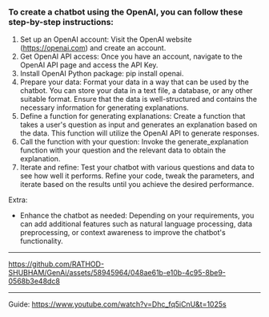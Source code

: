 ### To create a chatbot using the OpenAI, you can follow these step-by-step instructions:

  1. Set up an OpenAI account: Visit the OpenAI website (https://openai.com) and create an account.
  2. Get OpenAI API access: Once you have an account, navigate to the OpenAI API page and access the API Key.
  3. Install OpenAI Python package: pip install openai.
  4. Prepare your data: Format your data in a way that can be used by the chatbot. You can store your data in a text file, a database, or any other suitable format. Ensure that the data is well-structured and contains the necessary information for generating explanations.
  5. Define a function for generating explanations: Create a function that takes a user's question as input and generates an explanation based on the data. This function will utilize the OpenAI API to generate responses.
  6. Call the function with your question: Invoke the generate_explanation function with your question and the relevant data to obtain the explanation.
  7. Iterate and refine: Test your chatbot with various questions and data to see how well it performs. Refine your code, tweak the parameters, and iterate based on the results until you achieve the desired performance.
  
 Extra: 
 *  Enhance the chatbot as needed: Depending on your requirements, you can add additional features such as natural language processing, data preprocessing, or context awareness to improve the chatbot's functionality.

---

https://github.com/RATHOD-SHUBHAM/GenAi/assets/58945964/048ae61b-e10b-4c95-8be9-0568b3e48dc8

---
Guide: https://www.youtube.com/watch?v=Dhc_fq5iCnU&t=1025s
